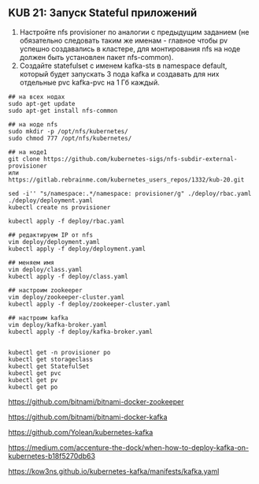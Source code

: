 ## KUB 21: Запуск Stateful приложений

1. Настройте nfs provisioner по аналогии с предыдущим заданием (не обязательно следовать таким же именам - главное чтобы pv успешно создавались в кластере, для монтирования nfs на ноде должен быть установлен пакет nfs-common).
2. Создайте statefulset с именем kafka-sts в namespace default, который будет запускать 3 пода kafka и создавать для них отдельные pvc kafka-pvc на 1 Гб каждый.


```
## на всех нодах 
sudo apt-get update
sudo apt-get install nfs-common

## на ноде nfs
sudo mkdir -p /opt/nfs/kubernetes/
sudo chmod 777 /opt/nfs/kubernetes/

## на ноде1
git clone https://github.com/kubernetes-sigs/nfs-subdir-external-provisioner
или
https://gitlab.rebrainme.com/kubernetes_users_repos/1332/kub-20.git

sed -i'' "s/namespace:.*/namespace: provisioner/g" ./deploy/rbac.yaml ./deploy/deployment.yaml
kubectl create ns provisioner

kubectl apply -f deploy/rbac.yaml

## редактируем IP от nfs
vim deploy/deployment.yaml
kubectl apply -f deploy/deployment.yaml

## меняем имя
vim deploy/class.yaml
kubectl apply -f deploy/class.yaml

## настроим zookeeper
vim deploy/zookeeper-cluster.yaml
kubectl apply -f deploy/zookeeper-cluster.yaml

## настроим kafka
vim deploy/kafka-broker.yaml
kubectl apply -f deploy/kafka-broker.yaml


kubectl get -n provisioner po
kubectl get storageclass
kubectl get StatefulSet
kubectl get pvc
kubectl get pv
kubectl get po

```


https://github.com/bitnami/bitnami-docker-zookeeper

https://github.com/bitnami/bitnami-docker-kafka

https://github.com/Yolean/kubernetes-kafka

https://medium.com/accenture-the-dock/when-how-to-deploy-kafka-on-kubernetes-b18f5270db63

https://kow3ns.github.io/kubernetes-kafka/manifests/kafka.yaml


